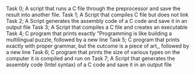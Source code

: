 Task 0; A script that runs a C file through the preprocessor and save the result into another file.
Task 1; A Script that compiles C file but does not link
Task 2; A Script generates the assembly code of a C code and save it in an output file
Task 3; A Script that compiles a C file and creates an executable
Task 4; C program that prints exactly "Programming is like building a multilingual puzzle, followed by a new line
Task 5;  C program that prints exactly with proper grammar, but the outcome is a piece of art,, followed by a new line
Task 6; C program that prints the size of various types on the computer it is compiled and run on
Task 7; A Script that generates the assembly code (Intel syntax) of a C code and save it in an output file
